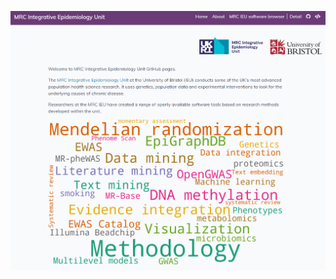 [<img src="https://github.com/MRCIEU/.github/blob/1bffa866261a7b341d28b8d0cb99e73a785a8fd1/profile/img/2021-09-15_mrcieu-github-io_cropped.png">](https://mrcieu.github.io/)
